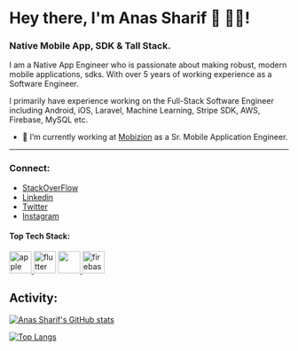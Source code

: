 # Hey there, I'm Anas Sharif 👋 👨‍💻! 

<!-- <a href="#"><img width="100%" height="4%" src="https://camo.githubusercontent.com/992babdffd8c74a1502de375fbdf7e4d54773242/68747470733a2f2f6d656469612e67697068792e636f6d2f6d656469612f53576f536b4e36447854737a71494b4571762f67697068792e676966" height="50px"/></a> -->

### Native Mobile App, SDK & Tall Stack.

I am a Native App Engineer who is passionate about making robust, modern mobile applications, sdks. With over 5 years of working experience as a Software Engineer.

I primarily have experience working on the Full-Stack Software Engineer including Android, iOS, Laravel, Machine Learning, Stripe SDK, AWS, Firebase, MySQL etc.

- 🔭 I’m currently working at [Mobizion](https://www.mobizion.com/) as a Sr. Mobile Application Engineer.
***

### Connect: 
- [StackOverFlow](https://stackoverflow.com/users/5974659/anas-mehar)
- [Linkedin](https://www.linkedin.com/in/anas-mehar-68162b10b/)
- [Twitter](https://twitter.com/anassharif1992/)
- [Instagram](https://www.instagram.com/anas_mehar24/)


#### Top Tech Stack:

<a href="https://developer.apple.com/ios/" target="_blank"> <img src="https://www.vectorlogo.zone/logos/apple/apple-tile.svg" alt="apple" width="40" height="40"/> </a>  <a href="https://developers.google.com/profile/u/anassharif" target="_blank"> <img src="https://www.vectorlogo.zone/logos/android/android-icon.svg" alt="flutter" width="40" height="40"/></a> <a href = "https://laravel.com/" tarrget = "_blank"> <img src = "https://www.vectorlogo.zone/logos/laravel/laravel-icon.svg" height = "40" width = "40"/> </a><a href="https://firebase.google.com/" target="_blank"> <img src="https://www.vectorlogo.zone/logos/firebase/firebase-icon.svg" alt="firebase" width="40" height="40"/> </a>



<!-- [![Top Langs](https://github-readme-stats.vercel.app/api/top-langs/?username=anassharif)](https://github.com/anassharif/github-readme-stats) -->

## Activity:
[![Anas Sharif's GitHub stats](https://github-readme-stats.vercel.app/api?username=anassharif)](https://github.com/anassharif/github-readme-stats)

[![Top Langs](https://github-readme-stats.vercel.app/api/top-langs/?username=anassharif&layout=compact)](https://github.com/anassharif/github-readme-stats)

<!--
**AnasSharif/anassharif** is a ✨ _special_ ✨ repository because its `README.md` (this file) appears on your GitHub profile.

Here are some ideas to get you started:

- 🔭 I’m currently working on ...
- 🌱 I’m currently learning ...
- 👯 I’m looking to collaborate on ...
- 🤔 I’m looking for help with ...
- 💬 Ask me about ...
- 📫 How to reach me: ...
- 😄 Pronouns: ...
- ⚡ Fun fact: ...
-->
